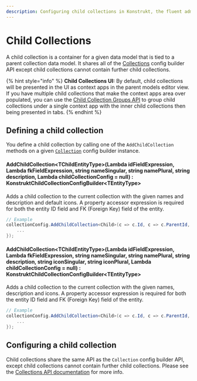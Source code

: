 ```yaml
---
description: Configuring child collections in Konstrukt, the fluent administration panel builder for Umbraco.
---
```


# Child Collections

A child collection is a container for a given data model that is tied to a parent collection data model. It shares all of the [Collections](collections.md) config builder API except child collections cannot contain further child collections.

{% hint style="info" %}
**Child Collections UI:** By default, child collections will be presented in the UI as context apps in the parent models editor view. If you have multiple child collections that make the context apps area over populated, you can use the [Child Collection Groups API](child-collection-groups.md) to group child collections under a single context app with the inner child collections then being presented in tabs.
{% endhint %}

## Defining a child collection

You define a child collection by calling one of the `AddChildCollection` methods on a given [`Collection`](collections.md) config builder instance.

#### **AddChildCollection&lt;TChildEntityType&gt;(Lambda idFieldExpression, Lambda fkFieldExpression, string nameSingular, string namePlural, string description, Lambda childCollectionConfig = null) : KonstruktChildCollectionConfigBuilder&lt;TEntityType&gt;**

Adds a child collection to the current collection with the given names and description and default icons. A property accessor expression is required for both the entity ID field and FK (Foreign Key) field of the entity. 

```csharp
// Example
collectionConfig.AddChildCollection<Child>(c => c.Id, c => c.ParentId, "Child", "Children", "A collection of children", childCollectionConfig => {
    ...
});
```

#### **AddChildCollection&lt;TChildEntityType&gt;(Lambda idFieldExpression, Lambda fkFieldExpression, string nameSingular, string namePlural, string description, string iconSingular, string iconPlural, Lambda childCollectionConfig = null) : KonstruktChildCollectionConfigBuilder&lt;TEntityType&gt;**

Adds a child collection to the current collection with the given names, description and icons. A property accessor expression is required for both the entity ID field and FK (Foreign Key) field of the entity. 

```csharp
// Example
collectionConfig.AddChildCollection<Child>(c => c.Id, c => c.ParentId, "Child", "Children", "A collection of children", "icon-umb-users", "icon-umb-users", childCollectionConfig => {
    ...
});
```

## Configuring a child collection

Child collections share the same API as the `Collection` config builder API, except child collections cannot contain further child collections. Please see the [Collections API documentation](collections.md) for more info.